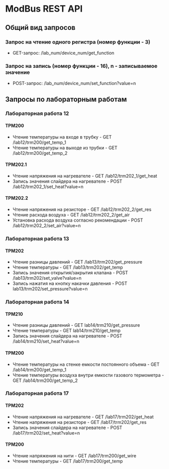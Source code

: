 # ModBus REST API

## Общий вид запросов
### Запрос на чтение одного регистра (номер функции - 3)
- GET-запрос: /lab_num/device_num/get_function

### Запрос на запись (номер функции - 16), n - записываемое значение
- POST-запрос: /lab_num/device_num/set_function?value=n

## Запросы по лабораторным работам
### Лабораторная работа 12
#### ТРМ200
- Чтение температуры на входе в трубку - GET /lab12/trm200/get_temp_1
- Чтение температуры на выходе из трубки - GET /lab12/trm200/get_temp_2
#### ТРМ202.1
- Чтение напряжения на нагревателе - GET /lab12/trm202_1/get_heat
- Запись значения слайдера на нагревателе - POST /lab12/trm202_1/set_heat?value=n
#### ТРМ202.2
- Чтение напряжения на резисторе - GET /lab12/trm202_2/get_res
- Чтение расхода воздуха - GET /lab12/trm202_2/get_air
- Установка расхода воздуха согласно рекомендации - POST /lab12/trm202_2/set_air?value=n

### Лабораторная работа 13
#### ТРМ202
- Чтение разницы давлений - GET /lab13/trm202/get_pressure
- Чтение температуры - GET /lab13/trm202/get_temp
- Запись значения открытия/закрытия клапана - POST /lab13/trm202/set_valve?value=n
- Запись нажатия на кнопку накачки давления - POST lab13/trm202/set_pressure?value=n
  
### Лабораторная работа 14
#### ТРМ210
- Чтение разницы давлений - GET lab14/trm210/get_pressure
- Чтение температуры - GET lab14/trm210/get_temp
- Запись значения слайдера на нагревателе - POST /lab14/trm210/set_heat?value=n
#### ТРМ200
- Чтение температуры на стенке емкости постоянного объема - GET /lab14/trm200/get_temp_1
- Чтение температуры воздуха внутри емкости газового термометра - GET /lab14/trm200/get_temp_2

### Лабораторная работа 17
#### ТРМ202
- Чтение напряжения на нагревателе - GET /lab17/trm202/get_heat
- Чтение напряжения на резисторе - GET /lab17/trm202/get_res
- Запись значения слайдера на нагревателе - POST /lab17/trm202/set_heat?value=n
#### ТРМ200
- Чтение напряжения на нити - GET /lab17/trm200/get_wire
- Чтение температуры - GET /lab17/trm200/get_temp
